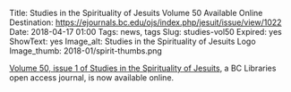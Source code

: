 Title: Studies in the Spirituality of Jesuits Volume 50 Available Online
Destination: https://ejournals.bc.edu/ojs/index.php/jesuit/issue/view/1022
Date: 2018-04-17 01:00 
Tags: news, tags 
Slug: studies-vol50
Expired: yes
ShowText: yes
Image_alt: Studies in the Spirituality of Jesuits Logo
Image_thumb: 2018-01/spirit-thumbs.png

<a href="https://ejournals.bc.edu/ojs/index.php/jesuit/issue/view/1015">Volume 50, issue 1 of Studies in the Spirituality of Jesuits</a>, a BC Libraries open access journal, is now available online.​